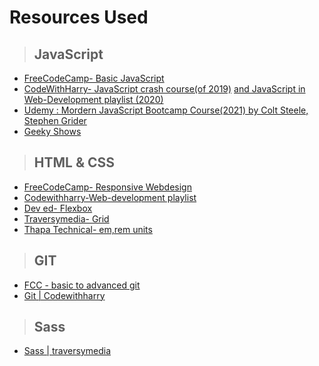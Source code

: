# Resources Used

> <h2>JavaScript</h2>

- [FreeCodeCamp- Basic JavaScript](https://www.freecodecamp.org/learn/javascript-algorithms-and-data-structures/)
- [CodeWithHarry- JavaScript crash course(of 2019)](https://www.youtube.com/watch?v=cvvwkgp4HBg&list=PLu0W_9lII9ajyk081To1Cbt2eI5913SsL) [and JavaScript in Web-Development playlist (2020)](https://www.youtube.com/watch?v=6mbwJ2xhgzM&list=PLu0W_9lII9agiCUZYRsvtGTXdxkzPyItg)
- [Udemy : Mordern JavaScript Bootcamp Course(2021) by Colt Steele, Stephen Grider](https://www.udemy.com/course/javascript-beginners-complete-tutorial/)
- [Geeky Shows](https://www.youtube.com/watch?v=3qti7Vof_7Q&list=PLbGui_ZYuhiiaQjuOfvgx_-gzVBlCxrk0)

> <h2>HTML & CSS</h2>

- [FreeCodeCamp- Responsive Webdesign](https://www.freecodecamp.org/learn/responsive-web-design/)
- [Codewithharry-Web-development playlist](http://www.youtube.com/playlist?list=PLu0W_9lII9agiCUZYRsvtGTXdxkzPyItg)
- [Dev ed- Flexbox](https://youtu.be/FTlczfR82mQ)
- [Traversymedia- Grid](https://youtu.be/jV8B24rSN5o)
- [Thapa Technical- em,rem units](https://youtu.be/VQpd3IolojM)

> <h2>GIT</h2>
- [FCC - basic to advanced git](https://youtu.be/RGOj5yH7evk) 
- [Git | Codewithharry](https://youtube.com/playlist?list=PLu0W_9lII9agwhy658ZPA0MTStKUJTWPi)

> <h2>Sass</h2>
- [Sass | traversymedia](https://youtu.be/nu5mdN2JIwM)
